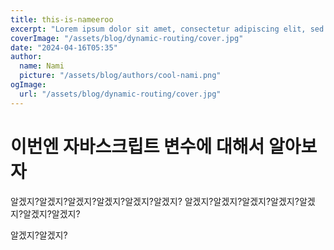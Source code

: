 ```yaml
---
title: this-is-nameeroo
excerpt: "Lorem ipsum dolor sit amet, consectetur adipiscing elit, sed do eiusmod tempor incididunt ut labore et dolore magna aliqua. Praesent elementum facilisis leo vel fringilla est ullamco"
coverImage: "/assets/blog/dynamic-routing/cover.jpg"
date: "2024-04-16T05:35"
author:
  name: Nami
  picture: "/assets/blog/authors/cool-nami.png"
ogImage:
  url: "/assets/blog/dynamic-routing/cover.jpg"
---
```


# 이번엔 자바스크립트 변수에 대해서 알아보자

알겠지?알겠지?알겠지?알겠지?알겠지?알겠지?
알겠지?알겠지?알겠지?알겠지?알겠지?알겠지?알겠지?

알겠지?알겠지?
